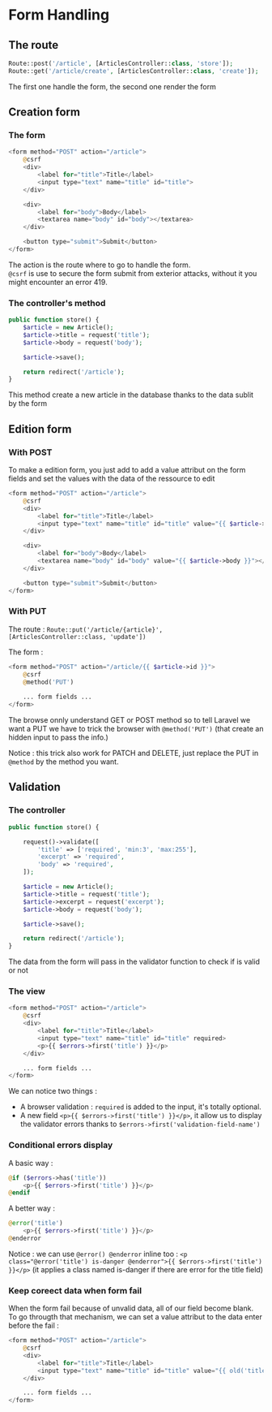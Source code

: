 # Form Handling

## The route

```php
Route::post('/article', [ArticlesController::class, 'store']);
Route::get('/article/create', [ArticlesController::class, 'create']);
```

The first one handle the form, the second one render the form

## Creation form

### The form

```php
<form method="POST" action="/article">
    @csrf
    <div>
        <label for="title">Title</label>
        <input type="text" name="title" id="title">
    </div>

    <div>
        <label for="body">Body</label>
        <textarea name="body" id="body"></textarea>
    </div>

    <button type="submit">Submit</button>
</form>
```

The action is the route where to go to handle the form.   
`@csrf` is use to secure the form submit from exterior attacks, without it you might encounter an  error 419.

### The controller's method

```php
public function store() {
    $article = new Article();
    $article->title = request('title');
    $article->body = request('body');

    $article->save();

    return redirect('/article');
}
```

This method create a new article in the database thanks to the data sublit by the form   

## Edition form

### With POST

To make a edition form, you just add to add a value attribut on the form fields and set the values with the data of the ressource to edit   
```php
<form method="POST" action="/article">
    @csrf
    <div>
        <label for="title">Title</label>
        <input type="text" name="title" id="title" value="{{ $article->title }}">
    </div>

    <div>
        <label for="body">Body</label>
        <textarea name="body" id="body" value="{{ $article->body }}"></textarea>
    </div>

    <button type="submit">Submit</button>
</form>
```

### With PUT

The route : `Route::put('/article/{article}', [ArticlesController::class, 'update'])`   

The form :   
```php
<form method="POST" action="/article/{{ $article->id }}">
    @csrf
    @method('PUT')
    
    ... form fields ...
</form>
```
The browse onnly understand GET or POST method so to tell Laravel we want a PUT we have to trick the browser with `@method('PUT')` (that create an hidden input to pass the info.)

Notice : this trick also work for PATCH and DELETE, just replace the PUT in `@method` by the method you want.  


## Validation

### The controller

```php
public function store() {

    request()->validate([
        'title' => ['required', 'min:3', 'max:255'],
        'excerpt' => 'required',
        'body' => 'required',
    ]);

    $article = new Article();
    $article->title = request('title');
    $article->excerpt = request('excerpt');
    $article->body = request('body');

    $article->save();

    return redirect('/article');
}
```
The data from the form will pass in the validator function to check if is valid or not

### The view

```php
<form method="POST" action="/article">
    @csrf
    <div>
        <label for="title">Title</label>
        <input type="text" name="title" id="title" required>
        <p>{{ $errors->first('title') }}</p>
    </div>

    ... form fields ...
</form>
```

We can notice two things :    
* A browser validation : `required` is added to the input, it's totally optional.
* A new field `<p>{{ $errors->first('title') }}</p>`, it allow us to display the validator errors thanks to `$errors->first('validation-field-name')` 

### Conditional errors display

A basic way : 
```php
@if ($errors->has('title'))
    <p>{{ $errors->first('title') }}</p>
@endif
```

A better way :
```php
@error('title')
    <p>{{ $errors->first('title') }}</p>
@enderror
```

Notice : we can use `@error() @enderror` inline too : `<p class="@error('title') is-danger @enderror">{{ $errors->first('title') }}</p>` (it applies a class named is-danger if there are error for the title field)

### Keep coreect data when form fail

When the form fail because of unvalid data, all of our field become blank.   
To go througth that mechanism, we can set a value attribut to the data enter before the fail : 

```php
<form method="POST" action="/article">
    @csrf
    <div>
        <label for="title">Title</label>
        <input type="text" name="title" id="title" value="{{ old('title') }}">
    </div>

    ... form fields ...
</form>
```
